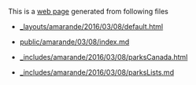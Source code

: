 

This is a [web page](http://bigdata-mindstorms.github.io/jekyll-playground/public/amarande/03/08/index.html) generated from following files


- [_layouts/amarande/2016/03/08/default.html](https://github.com/bigdata-mindstorms/jekyll-playground/blob/gh-pages/_layouts/amarande/2016/03/08/default.html)

- [public/amarande/03/08/index.md](https://github.com/bigdata-mindstorms/jekyll-playground/blob/gh-pages/public/amarande/03/08/index.md)

- [_includes/amarande/2016/03/08/parksCanada.html](https://github.com/bigdata-mindstorms/jekyll-playground/blob/gh-pages/_includes/amarande/2016/03/08/parksCanada.html)

- [_includes/amarande/2016/03/08/parksLists.md](https://github.com/bigdata-mindstorms/jekyll-playground/blob/gh-pages/_includes/amarande/2016/03/08/parksList.md)
